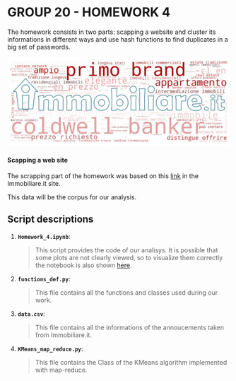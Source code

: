 # GROUP 20 - HOMEWORK 4

The homework consists in two parts: scapping a website and cluster its informations in different ways and use hash functions to find duplicates in a big set of passwords. 

![](immobiliare.jpg)

#### Scapping a web site

The scrapping part of the homework was based on this [link](https://www.immobiliare.it/vendita-case/roma/?criterio=rilevanza&pag=1) in the Immobiliare.it site.

This data will be the corpus for our analysis.

## Script descriptions

1. __`Homework_4.ipynb`__: 
	> This script provides the code of our analisys. It is possible that some plots are not clearly viewed, so to visualize them correctly the notebook is also shown [here](https://nbviewer.jupyter.org/github/aleflabo/ADM-HW_10/blob/master/Homework_3.ipynb).
2. __`functions_def.py`__: 
	> This file contains all the functions and classes used during our work. 
3. __`data.csv`__: 
	> This file contains all the informations of the annoucements taken from Immobiliare.it.
4. __`KMeans_map_reduce.py`__: 
	> This file contains the Class of the KMeans algorithm implemented with map-reduce.
  
